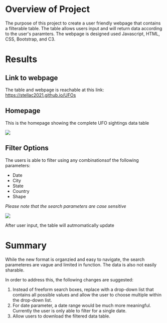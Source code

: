 # Overview of Project

The purpose of this project to create a user friendly webpage that contains a filterable table. The table allows users input and will return data according to the user's paramters. The webpage is designed used Javascript, HTML, CSS, Bootstrap, and C3. 

# Results 
## Link to webpage 
The table and webpage is reachable at this link: https://stellac2021.github.io/UFOs

## Homepage
This is the homepage showing the complete UFO sightings data table 

![](/static/images/homepage.JPG)

## Filter Options
The users is able to filter using any combinationsof the following parameters:
- Date
- City
- State
- Country
- Shape 


*Please note that the search parameters are case sensitive*

![](/static/images/filters.JPG)

After user input, the table will autmomatically update

# Summary

While the new format is organzied and easy to navigate, the search parameteres are vague and limited in function. The data is also not easily sharable. 

In order to address this, the following changes are suggested:
1. Instead of freeform search boxes, replace with a drop-down list that contains all possible values and allow the user to choose multiple within the drop-down list.
2. For date parameter, a date range would be much more meaningful. Currently the user is only able to filter for a single date.
3. Allow users to download the filtered data table. 
